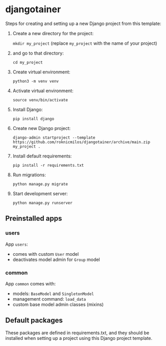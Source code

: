 # djangotainer

Steps for creating and setting up a
new Django project from this template:

1. Create a new directory for the project:

   `mkdir my_project`
    (replace `my_project` with the name of your project)

2. and go to that directory:

   `cd my_project`

3. Create virtual environment:

   `python3 -m venv venv`

4. Activate virtual environment:

   `source venv/bin/activate`

5. Install Django:

   `pip install django`

6. Create new Django project:

   `django-admin startproject --template https://github.com/roknicmilos/djangotainer/archive/main.zip my_project .`

7. Install default requirements:

   `pip install -r requirements.txt`

8. Run migrations:

   `python manage.py migrate`

9. Start development server:

   `python manage.py runserver`

## Preinstalled apps

### users

App `users`:
- comes with custom `User` model
- deactivates model admin for `Group` model

### common

App `common` comes with:

- models: `BaseModel` and `SingletonModel`
- management command: `load_data`
- custom base model admin classes (mixins)

## Default packages

These packages are defined in requirements.txt, and
they should be installed when setting up a project
using this Django project template.
